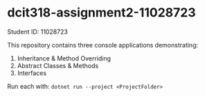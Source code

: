 # dcit318-assignment2-11028723

Student ID: 11028723

This repository contains three console applications demonstrating:
1. Inheritance & Method Overriding
2. Abstract Classes & Methods
3. Interfaces

Run each with:
`dotnet run --project <ProjectFolder>`
